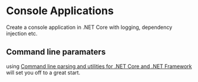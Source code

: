 # Console Applications

Create a console application in .NET Core with logging, dependency injection etc.

## Command line paramaters

using [Command line parsing and utilities for .NET Core and .NET Framework](https://github.com/natemcmaster/CommandLineUtils) will set you off to a great start.


